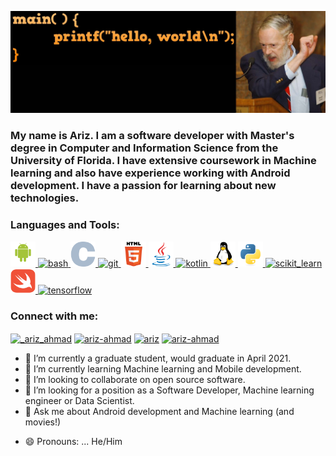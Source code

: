 ![](https://github.com/ariz-ahmad/ariz-ahmad/blob/main/merge_from_ofoct%20(1).jpg)



### My name is Ariz. I am a software developer with Master's degree in Computer and Information Science from the University of Florida. I have extensive coursework in Machine learning and also have experience working with Android development. I have a passion for learning about new technologies. 



<h3 align="left">Languages and Tools:</h3>
<p align="left"> <a href="https://developer.android.com" target="_blank"> <img src="https://raw.githubusercontent.com/devicons/devicon/master/icons/android/android-original-wordmark.svg" alt="android" width="40" height="40"/> </a> <a href="https://www.gnu.org/software/bash/" target="_blank"> <img src="https://www.vectorlogo.zone/logos/gnu_bash/gnu_bash-icon.svg" alt="bash" width="40" height="40"/> </a> <a href="https://www.cprogramming.com/" target="_blank"> <img src="https://raw.githubusercontent.com/devicons/devicon/master/icons/c/c-original.svg" alt="c" width="40" height="40"/> </a> <a href="https://git-scm.com/" target="_blank"> <img src="https://www.vectorlogo.zone/logos/git-scm/git-scm-icon.svg" alt="git" width="40" height="40"/> </a> <a href="https://www.w3.org/html/" target="_blank"> <img src="https://raw.githubusercontent.com/devicons/devicon/master/icons/html5/html5-original-wordmark.svg" alt="html5" width="40" height="40"/> </a> <a href="https://www.java.com" target="_blank"> <img src="https://raw.githubusercontent.com/devicons/devicon/master/icons/java/java-original.svg" alt="java" width="40" height="40"/> </a> <a href="https://kotlinlang.org" target="_blank"> <img src="https://www.vectorlogo.zone/logos/kotlinlang/kotlinlang-icon.svg" alt="kotlin" width="40" height="40"/> </a> <a href="https://www.linux.org/" target="_blank"> <img src="https://raw.githubusercontent.com/devicons/devicon/master/icons/linux/linux-original.svg" alt="linux" width="40" height="40"/> </a> <a href="https://www.python.org" target="_blank"> <img src="https://raw.githubusercontent.com/devicons/devicon/master/icons/python/python-original.svg" alt="python" width="40" height="40"/> </a> <a href="https://scikit-learn.org/" target="_blank"> <img src="https://upload.wikimedia.org/wikipedia/commons/0/05/Scikit_learn_logo_small.svg" alt="scikit_learn" width="40" height="40"/> </a> <a href="https://developer.apple.com/swift/" target="_blank"> <img src="https://raw.githubusercontent.com/devicons/devicon/master/icons/swift/swift-original.svg" alt="swift" width="40" height="40"/> </a> <a href="https://www.tensorflow.org" target="_blank"> <img src="https://www.vectorlogo.zone/logos/tensorflow/tensorflow-icon.svg" alt="tensorflow" width="40" height="40"/> </a> </p>

<h3 align="left">Connect with me:</h3>
<p align="left">
<a href="https://twitter.com/_ariz_ahmad" target="blank"><img align="center" src="https://cdn.jsdelivr.net/npm/simple-icons@3.0.1/icons/twitter.svg" alt="_ariz_ahmad" height="30" width="40" /></a>
<a href="https://linkedin.com/in/ariz-ahmad" target="blank"><img align="center" src="https://cdn.jsdelivr.net/npm/simple-icons@3.0.1/icons/linkedin.svg" alt="ariz-ahmad" height="30" width="40" /></a>
<a href="https://kaggle.com/arizahmed" target="blank"><img align="center" src="https://cdn.jsdelivr.net/npm/simple-icons@3.0.1/icons/kaggle.svg" alt="ariz" height="30" width="40" /></a>
<a href="https://www.leetcode.com/ariz-ahmad" target="blank"><img align="center" src="https://cdn.jsdelivr.net/npm/simple-icons@3.0.1/icons/leetcode.svg" alt="ariz-ahmad" height="30" width="40" /></a>
</p>

- 🔭 I’m currently a graduate student, would graduate in April 2021.
- 🌱 I’m currently learning Machine learning and Mobile development.
- 👯 I’m looking to collaborate on open source software.
- 🤔 I’m looking for a position as a Software Developer, Machine learning engineer or Data Scientist. 
- 💬 Ask me about Android development and Machine learning (and movies!)

<!-- Icons -->

[1.2]: http://i.imgur.com/wWzX9uB.png (twitter icon without padding)
[2.2]: https://img.shields.io/badge/LinkedIn-0077B5?style=for-the-badge&logo=linkedin&logoColor=white (LinkedIn icon without padding)

<!-- Links to your social media accounts -->

[1]: https://twitter.com/Martin_Heinz_
[2]: https://www.linkedin.com/in/ariz-ahmad/
- 😄 Pronouns: ... He/Him
<!-- - ⚡ Fun fact: ... I love -->

